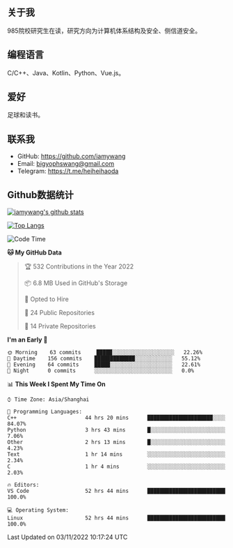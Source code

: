 ## 关于我

985院校研究生在读，研究方向为计算机体系结构及安全、侧信道安全。

## 编程语言

C/C++、Java、Kotlin、Python、Vue.js。

## 爱好

足球和读书。

## 联系我

- GitHub: https://github.com/iamywang
- Email: bigyophswang@gmail.com
- Telegram: https://t.me/heiheihaoda

## Github数据统计

[![iamywang's github stats](https://github-readme-stats.vercel.app/api?username=iamywang&count_private=true&show_icons=true)]()

[![Top Langs](https://github-readme-stats.vercel.app/api/top-langs/?username=iamywang&layout=compact)]()

<!--START_SECTION:waka-->
![Code Time](http://img.shields.io/badge/Code%20Time-687%20hrs%2048%20mins-blue)

**🐱 My GitHub Data** 

> 🏆 532 Contributions in the Year 2022
 > 
> 📦 6.8 MB Used in GitHub's Storage 
 > 
> 💼 Opted to Hire
 > 
> 📜 24 Public Repositories 
 > 
> 🔑 14 Private Repositories  
 > 
**I'm an Early 🐤** 

```text
🌞 Morning    63 commits     █████░░░░░░░░░░░░░░░░░░░░   22.26% 
🌆 Daytime    156 commits    █████████████░░░░░░░░░░░░   55.12% 
🌃 Evening    64 commits     █████░░░░░░░░░░░░░░░░░░░░   22.61% 
🌙 Night      0 commits      ░░░░░░░░░░░░░░░░░░░░░░░░░   0.0%

```


📊 **This Week I Spent My Time On** 

```text
⌚︎ Time Zone: Asia/Shanghai

💬 Programming Languages: 
C++                      44 hrs 20 mins      █████████████████████░░░░   84.07% 
Python                   3 hrs 43 mins       █░░░░░░░░░░░░░░░░░░░░░░░░   7.06% 
Other                    2 hrs 13 mins       █░░░░░░░░░░░░░░░░░░░░░░░░   4.23% 
Text                     1 hr 14 mins        ░░░░░░░░░░░░░░░░░░░░░░░░░   2.34% 
C                        1 hr 4 mins         ░░░░░░░░░░░░░░░░░░░░░░░░░   2.03%

🔥 Editors: 
VS Code                  52 hrs 44 mins      █████████████████████████   100.0%

💻 Operating System: 
Linux                    52 hrs 44 mins      █████████████████████████   100.0%

```


 Last Updated on 03/11/2022 10:17:24 UTC
<!--END_SECTION:waka-->
